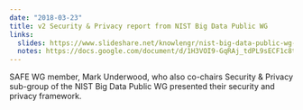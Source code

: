 ```yaml
---
date: "2018-03-23"
title: v2 Security & Privacy report from NIST Big Data Public WG
links:
  slides: https://www.slideshare.net/knowlengr/nist-big-data-public-wg-security-and-privacy-v2
  notes: https://docs.google.com/document/d/1H3VOI9-GqRAj_tdPL9sECF1c8t4x_sF1G08PqLzlUWM/edit#heading=h.g2ssty7nv4sz
---
```


SAFE WG member, Mark Underwood, who also co-chairs Security &
Privacy sub-group of the NIST Big Data Public WG presented their security and
privacy framework.